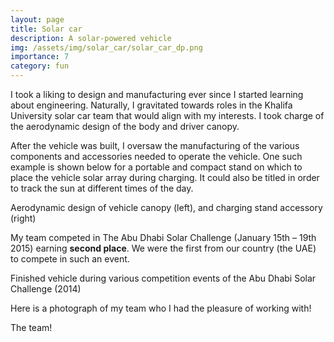 ```yaml
---
layout: page
title: Solar car
description: A solar-powered vehicle
img: /assets/img/solar_car/solar_car_dp.png
importance: 7
category: fun
---
```


I took a liking to design and manufacturing ever since I started learning about engineering. Naturally, I gravitated towards roles in the Khalifa University solar car team that would align with my interests. I took charge of the aerodynamic design of the body and driver canopy. 

After the vehicle was built, I oversaw the manufacturing of the various components and accessories needed to operate the vehicle. One such example is shown below for a portable and compact stand on which to place the vehicle solar array during charging. It could also be titled in order to track the sun at different times of the day.

<div class="row">
    <div class="col-sm mt-3 mt-md-0 equal-height-short">
        <img class="img-fluid rounded z-depth-1" src="{{ '/assets/img/solar_car/aerodynamics.png' | relative_url }}" alt="" title="canopy aerodynamics"/>
    </div>
    <div class="col-sm mt-3 mt-md-0 equal-height-short">
        <img class="img-fluid rounded z-depth-1" src="{{ '/assets/img/solar_car/Solar_stand.png' | relative_url }}" alt="" title="charging accessory design"/>
    </div>
    <div class="col-sm mt-3 mt-md-0 equal-height-short">
        <img class="img-fluid rounded z-depth-1" src="{{ '/assets/img/solar_car/charging.jpg' | relative_url }}" alt="" title="solar charging"/>
    </div>
</div>
<div class="caption">
    Aerodynamic design of vehicle canopy (left), and charging stand accessory (right)
</div>

My team competed in The Abu Dhabi Solar Challenge (January 15th – 19th 2015) earning **second place**. We were the first from our country (the UAE) to compete in such an event.

<div class="row">
    <div class="col-sm mt-6 mt-md-0 equal-height-medium">
        <img class="img-fluid rounded z-depth-1" src="{{ '/assets/img/solar_car/dessert.jpg' | relative_url }}" alt="" title="Rub' al Khali dessert"/>
    </div>
    <div class="col-sm mt-6 mt-md-0 equal-height-medium">
        <img class="img-fluid rounded z-depth-1" src="{{ '/assets/img/solar_car/yas.jpg' | relative_url }}" alt="" title="Yas Marina Circuit"/>
    </div>
</div>
<div class="caption">
    Finished vehicle during various competition events of the Abu Dhabi Solar Challenge (2014)
</div>

Here is a photograph of my team who I had the pleasure of working with!

<div class="row">
    <div class="col-sm mt-3 mt-md-0">
        <img class="img-fluid rounded z-depth-1" src="{{ '/assets/img/solar_car/Solar team.jpg' | relative_url }}" alt="" title="Solar car team"/>
    </div>
</div>
<div class="caption">
    The team!
</div>